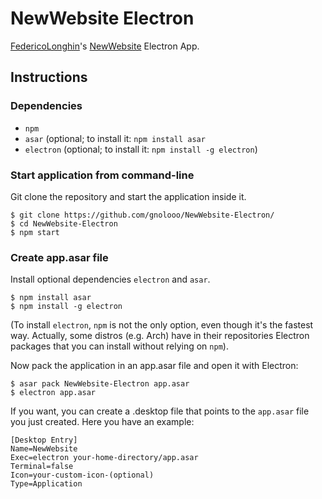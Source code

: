 # NewWebsite Electron
[FedericoLonghin](https://www.github.com/FedericoLonghin)'s [NewWebsite](https://github.com/FedericoLonghin/newWebsite) Electron App.

## Instructions
### Dependencies
* ```npm```
* ```asar``` (optional; to install it: ```npm install asar```
* ```electron``` (optional; to install it: ```npm install -g electron```)

### Start application from command-line
Git clone the repository and start the application inside it.
```
$ git clone https://github.com/gnolooo/NewWebsite-Electron/
$ cd NewWebsite-Electron
$ npm start
```
### Create app.asar file
Install optional dependencies ```electron``` and ```asar```.
```
$ npm install asar
$ npm install -g electron
```
(To install ```electron```, ```npm``` is not the only option, even though it's the fastest way. Actually, some distros (e.g. Arch) have in their repositories Electron packages that you can install without relying on ```npm```).

Now pack the application in an app.asar file and open it with Electron:
```
$ asar pack NewWebsite-Electron app.asar
$ electron app.asar
```
If you want, you can create a .desktop file that points to the ```app.asar``` file you just created. Here you have an example:
```
[Desktop Entry]
Name=NewWebsite
Exec=electron your-home-directory/app.asar
Terminal=false
Icon=your-custom-icon-(optional)
Type=Application
```
